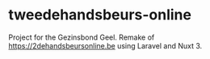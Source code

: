 # tweedehandsbeurs-online
Project for the Gezinsbond Geel. Remake of https://2dehandsbeursonline.be using Laravel and Nuxt 3. 
